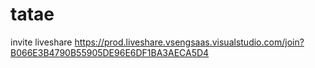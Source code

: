 # tatae

invite liveshare 
https://prod.liveshare.vsengsaas.visualstudio.com/join?B066E3B4790B55905DE96E6DF1BA3AECA5D4
